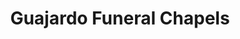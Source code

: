 ---
title: "Guajardo Funeral Chapels"
url: /lubbock/guajardo-funeral-chapels/
shop: funeral directors
---
